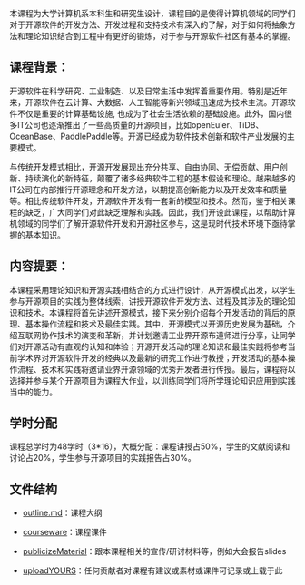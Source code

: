 本课程为大学计算机系本科生和研究生设计，课程目的是使得计算机领域的同学们对于开源软件的开发方法、开发过程和支持技术有深入的了解，对于如何将抽象方法和理论知识结合到工程中有更好的锻炼，对于参与开源软件社区有基本的掌握。

## 课程背景：
开源软件在科学研究、工业制造、以及日常生活中发挥着重要作用。特别是近年来，开源软件在云计算、大数据、人工智能等新兴领域迅速成为技术主流。开源软件不仅是重要的计算基础设施, 也成为了社会生活依赖的基础设施。此外，国内很多IT公司也逐渐推出了一些高质量的开源项目，比如openEuler、TiDB、OceanBase、PaddlePaddle等。开源已经成为软件技术创新和软件产业发展的主要模式。

与传统开发模式相比，开源开发展现出充分共享、自由协同、无偿贡献、用户创新、持续演化的新特征，颠覆了诸多经典软件工程的基本假设和理论。越来越多的IT公司在内部推行开源理念和开发方法，以期提高创新能力以及开发效率和质量等。相比传统软件开发，开源软件开发有一套新的模型和技术。然而，鉴于相关课程的缺乏，广大同学们对此缺乏理解和实践。因此，我们开设此课程，以帮助计算机领域的同学们了解开源软件开发和开源社区参与，这是现时代技术环境下亟待掌握的基本知识。

## 内容提要：

   本课程采用理论知识和开源实践相结合的方式进行设计，从开源模式出发，以学生参与开源项目的实践为整体线索，讲授开源软件开发方法、过程及其涉及的理论知识和技术。本课程将首先讲述开源模式，接下来分别介绍每个开发活动的背后的原理、基本操作流程和技术及最佳实践。其中，开源模式以开源历史发展为基础，介绍互联网协作技术的演变和革新，并计划邀请工业界开源布道师进行分享，让同学们对开源活动有直观的认知和体验；开源开发活动的理论知识和最佳实践将参考当前学术界对开源软件开发的经典以及最新的研究工作进行教授；开发活动的基本操作流程、技术和实践将邀请业界开源领域的优秀开发者进行传授。最后，课程将以选择并参与某个开源项目为课程大作业，以训练同学们将所学理论知识应用到实践当中的能力。

## 学时分配
课程总学时为48学时（3*16），大概分配：课程讲授占50%，学生的文献阅读和讨论占20%，学生参与开源项目的实践报告占30%。

## 文件结构
* [outline.md](./outline.md)：课程大纲

* [courseware](./courseware/)：课程课件

* [publicizeMaterial](./publicizeMaterial/)：跟本课程相关的宣传/研讨材料等，例如大会报告slides 

* [uploadYOURS](./uploadYOURS/)：任何贡献者对课程有建议或素材或课件可记录或上载于此
